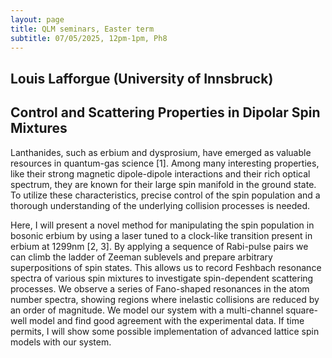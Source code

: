 ```yaml
---
layout: page
title: QLM seminars, Easter term
subtitle: 07/05/2025, 12pm-1pm, Ph8
---
```


## Louis Lafforgue (University of Innsbruck)

## Control and Scattering Properties in Dipolar Spin Mixtures

Lanthanides, such as erbium and dysprosium, have emerged as valuable resources in quantum-gas science [1]. Among many interesting properties, like their strong magnetic dipole-dipole interactions and their rich optical spectrum, they are known for their large spin manifold in the ground state. To utilize these characteristics, precise control of the spin population and a thorough understanding of the underlying collision processes is needed.

Here, I will present a novel method for manipulating the spin population in bosonic erbium by using a laser tuned to a clock-like transition present in erbium at 1299nm [2, 3]. By applying a sequence of Rabi-pulse pairs we can climb the ladder of Zeeman sublevels and prepare arbitrary superpositions of spin states. This allows us to record Feshbach resonance spectra of various spin mixtures to investigate spin-dependent scattering processes. We observe a series of Fano-shaped resonances in the atom number spectra, showing regions where inelastic collisions are reduced by an order of magnitude. We model our system with a multi-channel square-well model and find good agreement with the experimental data. If time permits, I will show some possible implementation of advanced lattice spin models with our system.






